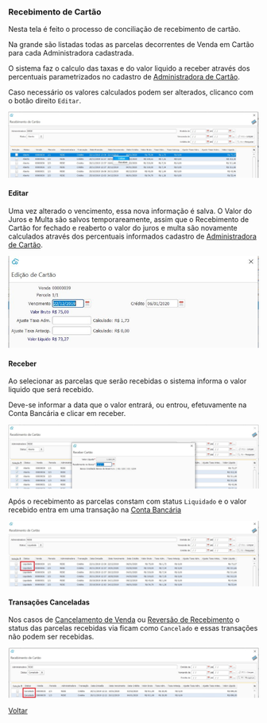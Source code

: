 ### Recebimento de Cartão

Nesta tela é feito o processo de conciliação de recebimento de cartão.

Na grande são listadas todas as parcelas decorrentes de Venda em Cartão para cada Administradora  cadastrada.

O sistema faz o calculo das taxas e do valor liquido a receber através dos percentuais parametrizados no cadastro de [Administradora de Cartão](financeiro_administradora_cartao.md).

Caso necessário os valores calculados podem ser alterados, clicanco com o botão direito `Editar`.

![](images/financeiro_recebimento_cartao.jpg)



#### Editar

Uma vez alterado o vencimento, essa nova informação é salva. O Valor do Juros e Multa são salvos temporareamente, assim que o Recebimento de Cartão for fechado e reaberto o valor do juros e multa são novamente calculados através dos percentuais informados cadastro de [Administradora de Cartão](financeiro_administradora_cartao.md).



![](images/financeiro_recebimento_cartao_editar.jpg)



#### Receber

Ao selecionar as parcelas que serão recebidas o sistema informa o valor liquido que será recebido. 

Deve-se informar a data que o valor entrará, ou entrou, efetuvamente na Conta Bancária e clicar em receber. 

![](images/financeiro_recebimento_cartao_receber.jpg)



 Após o recebimento as parcelas constam com status `Liquidado` e o valor recebido entra em uma transação na [Conta Bancária](financeiro_conta_bancaria.md)

![](images/financeiro_recebimento_cartao_liquidado.jpg)



#### Transações Canceladas

Nos casos de [Cancelamento de Venda](venda_cancelamento.md) ou [Reversão de Recebimento](financeiro_contas_receber.md#reversao) o status das parcelas recebidas via ficam como `Cancelado` e essas transações não podem ser recebidas.



![](images/financeiro_recebimento_cartao_cancelado.jpg)



[Voltar](financeiro.md#financeirocontasreceber)

